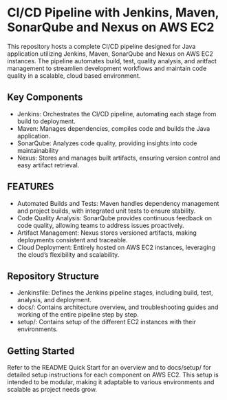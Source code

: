 # CI/CD Pipeline with Jenkins, Maven, SonarQube and Nexus on AWS EC2
This repository hosts a complete CI/CD pipeline designed for Java application utilizing Jenkins, Maven, SonarQube and Nexus on AWS EC2 instances. The pipeline automates build, test, quality analysis, and aritfact management to streamlien development workflows and maintain code quality in a scalable, cloud based environment. 

## Key Components 
- Jenkins: Orchestrates the CI/CD pipeline, automating each stage from build to deployment. 
- Maven: Manages dependencies, compiles code and builds the Java application. 
- SonarQube: Analyzes code quality, providing insights into code maintainability
- Nexus: Stores and manages built artifacts, ensuring version control and easy artifact retrieval.

## FEATURES
- Automated Builds and Tests: Maven handles dependency management and project builds, with integrated unit tests to ensure stability.
- Code Quality Analysis: SonarQube provides continuous feedback on code quality, allowing teams to address issues proactively.
- Artifact Management: Nexus stores versioned artifacts, making deployments consistent and traceable.
- Cloud Deployment: Entirely hosted on AWS EC2 instances, leveraging the cloud’s flexibility and scalability.

## Repository Structure
- Jenkinsfile: Defines the Jenkins pipeline stages, including build, test, analysis, and deployment.
- docs/: Contains architecture overview, and troubleshooting guides and working of the entire pipeline step by step.
- setup/: Contains setup of the different EC2 instances with their environments. 

## Getting Started
Refer to the README Quick Start for an overview and to docs/setup/ for detailed setup instructions for each component on AWS EC2. This setup is intended to be modular, making it adaptable to various environments and scalable as project needs grow.

